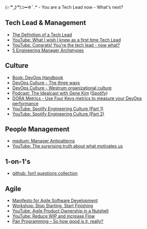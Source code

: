 (∩ ͡° ͜ʖ ͡°)⊃━☆ﾟ.* - You are a Tech Lead now - What's next?

## Tech Lead & Management
* [The Definition of a Tech Lead](https://www.patkua.com/blog/the-definition-of-a-tech-lead/)
* [YouTube: What I wish I knew as a first time Tech Lead](https://www.youtube.com/watch?v=CjgWwmBW-bc)
* [YouTube: Congrats! You're the tech lead - now what?](https://www.youtube.com/watch?v=FcyD85z3JSI)
* [5 Engineering Manager Archetypes](https://www.patkua.com/blog/5-engineering-manager-archetypes/)

## Culture
* [Book: DevOps Handbook](https://www.amazon.de/Devops-Handbook-World-class-Reliability-Organizations/dp/1950508404/)
* [DevOps Culture - The three ways](https://blog.sonatype.com/principle-based-devops-frameworks-three-ways)
* [DevOps Culture - Westrum organizational culture](https://cloud.google.com/architecture/devops/devops-culture-westrum-organizational-culture)
* [Podcast: The Idealcast with Gene Kim](https://itrevolution.com/the-idealcast-podcast/) ([Spotify](https://open.spotify.com/show/3pHZM8poUN4GMXGJ2Kq76s))
* [DORA Metrics - Use Four Keys metrics to measure your DevOps performance](https://cloud.google.com/blog/products/devops-sre/using-the-four-keys-to-measure-your-devops-performance)
* [YouTube: Spotify Engineering Culture (Part 1)](https://www.youtube.com/watch?v=Yvfz4HGtoPc)
* [YouTube: Spotify Engineering Culture (Part 2)](https://www.youtube.com/watch?v=vOt4BbWLWQw)

## People Management
* [medium: Manager Antipatterns](https://medium.com/@hashbrown/how-to-fail-as-a-new-engineering-manager-30b5fb617a)
* [YouTube: The surprising truth about what motivates us](https://www.youtube.com/watch?v=u6XAPnuFjJc)

## 1-on-1's
* [github: 1on1 questions collection](https://github.com/VGraupera/1on1-questions)

## Agile
* [Manifesto for Agile Software Development](https://agilemanifesto.org/)
* [Workshop: Stop Starting, Start Finishing](https://blog.crisp.se/wp-content/uploads/2013/03/Stop-Starting-Start-Finishing.pdf)
* [YouTube: Agile Product Ownership in a Nutshell](https://www.youtube.com/watch?v=502ILHjX9EE)
* [YouTube: Reduce WIP and increase Flow](https://www.youtube.com/watch?v=Yqi9Gwt-OEA)
* [Pair Programming – So how good is it, really?](https://raygun.com/blog/how-good-is-pair-programming-really/)
